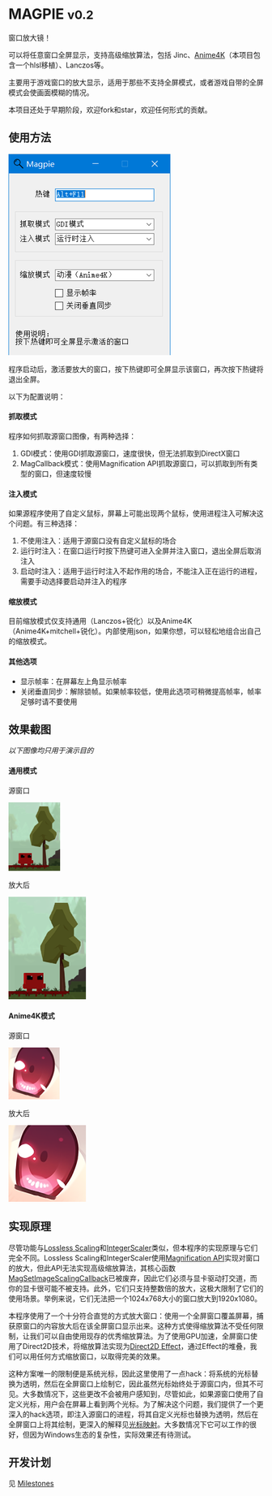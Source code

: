 # MAGPIE <small>v0.2</small>

窗口放大镜！

可以将任意窗口全屏显示，支持高级缩放算法，包括 Jinc、[Anime4K](https://github.com/bloc97/Anime4K)（本项目包含一个hlsl移植）、Lanczos等。

主要用于游戏窗口的放大显示，适用于那些不支持全屏模式，或者游戏自带的全屏模式会使画面模糊的情况。

本项目还处于早期阶段，欢迎fork和star，欢迎任何形式的贡献。

## 使用方法

![窗口截图](img/窗口截图.png)

程序启动后，激活要放大的窗口，按下热键即可全屏显示该窗口，再次按下热键将退出全屏。

以下为配置说明：

#### 抓取模式

程序如何抓取源窗口图像，有两种选择：

1. GDI模式：使用GDI抓取源窗口，速度很快，但无法抓取到DirectX窗口
2. MagCallback模式：使用Magnification API抓取源窗口，可以抓取到所有类型的窗口，但速度较慢

#### 注入模式

如果源程序使用了自定义鼠标，屏幕上可能出现两个鼠标，使用进程注入可解决这个问题。有三种选择：

1. 不使用注入：适用于源窗口没有自定义鼠标的场合
2. 运行时注入：在窗口运行时按下热键可进入全屏并注入窗口，退出全屏后取消注入
3. 启动时注入：适用于运行时注入不起作用的场合，不能注入正在运行的进程，需要手动选择要启动并注入的程序

#### 缩放模式

目前缩放模式仅支持通用（Lanczos+锐化）以及Anime4K（Anime4K+mitchell+锐化）。内部使用json，如果你想，可以轻松地组合出自己的缩放模式。

#### 其他选项

* 显示帧率：在屏幕左上角显示帧率
* 关闭垂直同步：解除锁帧。如果帧率较低，使用此选项可稍微提高帧率，帧率足够时请不要使用

## 效果截图

*以下图像均只用于演示目的*

#### 通用模式

源窗口

![通用_源](img/通用_源.png)

放大后

![通用_放大后](img/通用_放大后.png)

#### Anime4K模式

源窗口

![Anime4K_源](img/Anime4K_源.png)

放大后

![Anime4K_放大后](img/Anime4K_放大后.png)

## 实现原理

尽管功能与[Lossless Scaling](https://store.steampowered.com/app/993090/Lossless_Scaling/)和[IntegerScaler](https://tanalin.com/en/projects/integer-scaler/)类似，但本程序的实现原理与它们完全不同。Lossless Scaling和IntegerScaler使用[Magnification API](https://docs.microsoft.com/en-us/previous-versions/windows/desktop/magapi/entry-magapi-sdk)实现对窗口的放大，但此API无法实现高级缩放算法，其核心函数[MagSetImageScalingCallback](https://docs.microsoft.com/en-us/windows/win32/api/magnification/nf-magnification-magsetimagescalingcallback)已被废弃，因此它们必须与显卡驱动打交道，而你的显卡很可能不被支持。此外，它们只支持整数倍的放大，这极大限制了它们的使用场景。举例来说，它们无法把一个1024x768大小的窗口放大到1920x1080。

本程序使用了一个十分符合直觉的方式放大窗口：使用一个全屏窗口覆盖屏幕，捕获原窗口的内容放大后在该全屏窗口显示出来。这种方式使得缩放算法不受任何限制，让我们可以自由使用现存的优秀缩放算法。为了使用GPU加速，全屏窗口使用了Direct2D技术，将缩放算法实现为[Direct2D Effect](https://docs.microsoft.com/en-us/windows/win32/direct2d/effects-overview)，通过Effect的堆叠，我们可以用任何方式缩放窗口，以取得完美的效果。

这种方案唯一的限制便是系统光标，因此这里使用了一点hack：将系统的光标替换为透明，然后在全屏窗口上绘制它，因此虽然光标始终处于源窗口内，但其不可见。大多数情况下，这些更改不会被用户感知到，尽管如此，如果源窗口使用了自定义光标，用户会在屏幕上看到两个光标。为了解决这个问题，我们提供了一个更深入的hack选项，即注入源窗口的进程，将其自定义光标也替换为透明，然后在全屏窗口上将其绘制，更深入的解释见[光标映射](./光标映射.md)。大多数情况下它可以工作的很好，但因为Windows生态的复杂性，实际效果还有待测试。

## 开发计划

见 [Milestones](https://github.com/Blinue/Magpie/milestones)

